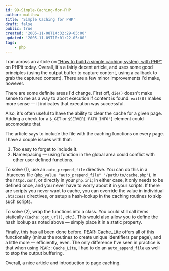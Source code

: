```yaml
---
id: 99-Simple-Caching-for-PHP
author: matthew
title: 'Simple Caching for PHP'
draft: false
public: true
created: '2005-11-08T14:32:29-05:00'
updated: '2005-11-09T10:01:22-05:00'
tags:
    - php
---
```

I ran across an article on
["How to build a simple caching system, with PHP"](http://www.phpit.net/article/build-caching-system-php/trackback/)
on PHPit today. Overall, it's a fairly decent article, and uses some good
principles (using the output buffer to capture content, using a callback to
grab the captured content). There are a few minor improvements I'd make,
however.

<!--- EXTENDED -->

There are some definite areas I'd change. First off, `die()` doesn't make sense
to me as a way to abort execution if content is found. `exit(0)` makes more
sense — it indicates that execution was successful.

Also, it's often useful to have the ability to clear the cache for a given
page. Adding a check for a `$_GET` or `$SERVER['PATH_INFO']` element could
accomodate that.

The article says to include the file with the caching functions on every page.
I have a couple issues with that:

1. Too easy to forget to include it.
2. Namespacing — using function in the global area could conflict with other
   user defined functions.

To solve (1), use an `auto_prepend_file` directive. You can do this in a
.htaccess file (`php_value "auto_prepend_file" "/path/to/cache.php"`), in the
`httpd.conf`, or directly in your `php.ini`; in either case, it only needs to be
defined once, and you never have to worry about it in your scripts. If there
are scripts you never want to cache, you can override the value in individual
`.htaccess` directives, or setup a hash-lookup in the caching routines to skip
such scripts.

To solve (2), wrap the functions into a class. You could still call items
statically (`Cache::get_url()`, etc.). This would also allow you to define the
hash lookup as noted above — simply place it in a static property.

Finally, this has all been done before.
[PEAR::Cache_Lite](http://pear.php.net/Cache_Lite) offers all of this
functionality (minus the routines to create unique identifiers per page), and a
little more — efficiently, even. The only difference I've seen in practice is
that when using `PEAR::Cache_Lite`, I had to do an `auto_append_file` as well
to stop the output buffering.

Overall, a nice article and introduction to page caching.
